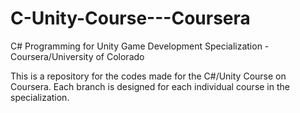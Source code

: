 # C-Unity-Course---Coursera
C# Programming for Unity Game Development Specialization - Coursera/University of Colorado

This is a repository for the codes made for the C#/Unity Course on Coursera. Each branch is designed for each individual course in the specialization.
